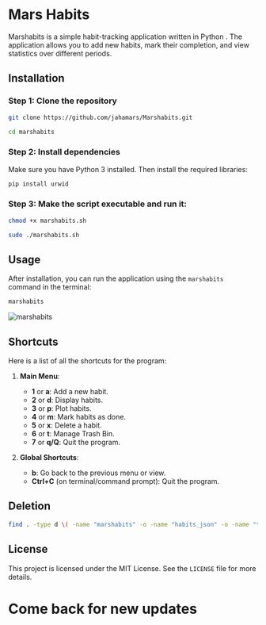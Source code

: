 # Mars Habits

Marshabits is a simple habit-tracking application written in Python . The application allows you to add new habits, mark their completion, and view statistics over different periods.

## Installation

### Step 1: Clone the repository

```bash
git clone https://github.com/jahamars/Marshabits.git
```
```bash
cd marshabits
```

### Step 2: Install dependencies

Make sure you have Python 3 installed. Then install the required libraries:

```bash
pip install urwid
```

### Step 3: Make the script executable and run it:

```bash
chmod +x marshabits.sh
```
```bash
sudo ./marshabits.sh
```

## Usage

After installation, you can run the application using the `marshabits` command in the terminal:

```bash
marshabits
```
![marshabits](https://imgur.com/a/63iBWvo)

## Shortcuts
Here is a list of all the shortcuts for the program:

1. **Main Menu**:
   - **1** or **a**: Add a new habit.
   - **2** or **d**: Display habits.
   - **3** or **p**: Plot habits.
   - **4** or **m**: Mark habits as done.
   - **5** or **x**: Delete a habit.
   - **6** or **t**: Manage Trash Bin.
   - **7** or **q/Q**: Quit the program.

2. **Global Shortcuts**:
   - **b**: Go back to the previous menu or view.
   - **Ctrl+C** (on terminal/command prompt): Quit the program.

## Deletion

```bash
find . -type d \( -name "marshabits" -o -name "habits_json" -o -name "trash_bin" \) -exec rm -r {} +
```

## License

This project is licensed under the MIT License. See the `LICENSE` file for more details.

# Come back for new updates

